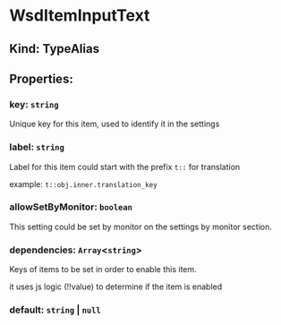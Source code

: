 # **WsdItemInputText**

## **Kind: TypeAlias**

## **Properties**:

### key: `string`

Unique key for this item, used to identify it in the settings

### label: `string`

Label for this item could start with the prefix `t::` for translation

example: `t::obj.inner.translation_key`

### allowSetByMonitor: `boolean`

This setting could be set by monitor on the settings by monitor section.

### dependencies: `Array`<`string`>

Keys of items to be set in order to enable this item.

it uses js logic (!!value) to determine if the item is enabled

### default: `string` | `null`
